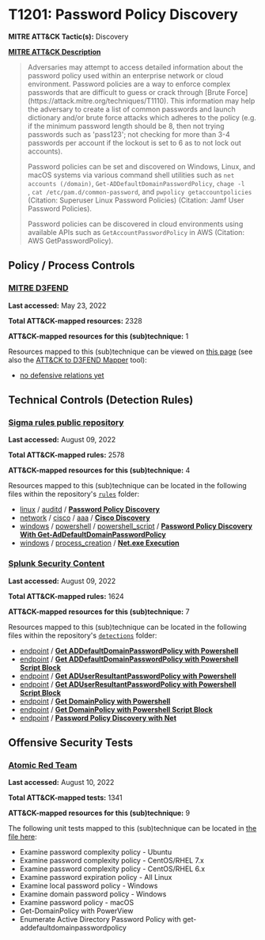 # T1201: Password Policy Discovery
**MITRE ATT&CK Tactic(s):** Discovery

**[MITRE ATT&CK Description](https://attack.mitre.org/techniques/T1201)**
<blockquote>Adversaries may attempt to access detailed information about the password policy used within an enterprise network or cloud environment. Password policies are a way to enforce complex passwords that are difficult to guess or crack through [Brute Force](https://attack.mitre.org/techniques/T1110). This information may help the adversary to create a list of common passwords and launch dictionary and/or brute force attacks which adheres to the policy (e.g. if the minimum password length should be 8, then not trying passwords such as 'pass123'; not checking for more than 3-4 passwords per account if the lockout is set to 6 as to not lock out accounts).

Password policies can be set and discovered on Windows, Linux, and macOS systems via various command shell utilities such as <code>net accounts (/domain)</code>, <code>Get-ADDefaultDomainPasswordPolicy</code>, <code>chage -l <username></code>, <code>cat /etc/pam.d/common-password</code>, and <code>pwpolicy getaccountpolicies</code> (Citation: Superuser Linux Password Policies) (Citation: Jamf User Password Policies).

Password policies can be discovered in cloud environments using available APIs such as <code>GetAccountPasswordPolicy</code> in AWS (Citation: AWS GetPasswordPolicy).</blockquote>

## Policy / Process Controls
### [MITRE D3FEND](https://d3fend.mitre.org/)
**Last accessed:** May 23, 2022

**Total ATT&CK-mapped resources:** 2328

**ATT&CK-mapped resources for this (sub)technique:** 1

Resources mapped to this (sub)technique can be viewed on [this page](https://d3fend.mitre.org/) (see also the [ATT&CK to D3FEND Mapper](https://d3fend.mitre.org/tools/attack-mapper) tool):

* [no defensive relations yet](https://d3fend.mitre.org/technique/d3f:nodefensiverelationsyet)

## Technical Controls (Detection Rules)
### [Sigma rules public repository](https://github.com/SigmaHQ/sigma)
**Last accessed:** August 09, 2022

**Total ATT&CK-mapped rules:** 2578

**ATT&CK-mapped resources for this (sub)technique:** 4

Resources mapped to this (sub)technique can be located in the following files within the repository's <code>[rules](https://github.com/SigmaHQ/sigma/tree/master/rules)</code> folder:

* [linux](https://github.com/SigmaHQ/sigma/tree/master/rules/linux/) / [auditd](https://github.com/SigmaHQ/sigma/tree/master/rules/linux/auditd/) / **[Password Policy Discovery](https://github.com/SigmaHQ/sigma/blob/master/rules/linux/auditd/lnx_auditd_password_policy_discovery.yml)**
* [network](https://github.com/SigmaHQ/sigma/tree/master/rules/network/) / [cisco](https://github.com/SigmaHQ/sigma/tree/master/rules/network/cisco/) / [aaa](https://github.com/SigmaHQ/sigma/tree/master/rules/network/cisco/aaa/) / **[Cisco Discovery](https://github.com/SigmaHQ/sigma/blob/master/rules/network/cisco/aaa/cisco_cli_discovery.yml)**
* [windows](https://github.com/SigmaHQ/sigma/tree/master/rules/windows/) / [powershell](https://github.com/SigmaHQ/sigma/tree/master/rules/windows/powershell/) / [powershell_script](https://github.com/SigmaHQ/sigma/tree/master/rules/windows/powershell/powershell_script/) / **[Password Policy Discovery With Get-AdDefaultDomainPasswordPolicy](https://github.com/SigmaHQ/sigma/blob/master/rules/windows/powershell/powershell_script/posh_ps_susp_get_addefaultdomainpasswordpolicy.yml)**
* [windows](https://github.com/SigmaHQ/sigma/tree/master/rules/windows/) / [process_creation](https://github.com/SigmaHQ/sigma/tree/master/rules/windows/process_creation/) / **[Net.exe Execution](https://github.com/SigmaHQ/sigma/blob/master/rules/windows/process_creation/proc_creation_win_susp_net_execution.yml)**

### [Splunk Security Content](https://github.com/splunk/security_content)
**Last accessed:** August 09, 2022

**Total ATT&CK-mapped rules:** 1624

**ATT&CK-mapped resources for this (sub)technique:** 7

Resources mapped to this (sub)technique can be located in the following files within the repository's <code>[detections](https://github.com/splunk/security_content/tree/develop/detections)</code> folder:

* [endpoint](https://github.com/splunk/security_content/tree/develop/detections/endpoint/) / **[Get ADDefaultDomainPasswordPolicy with Powershell](https://github.com/splunk/security_content/blob/develop/detections/endpoint/get_addefaultdomainpasswordpolicy_with_powershell.yml)**
* [endpoint](https://github.com/splunk/security_content/tree/develop/detections/endpoint/) / **[Get ADDefaultDomainPasswordPolicy with Powershell Script Block](https://github.com/splunk/security_content/blob/develop/detections/endpoint/get_addefaultdomainpasswordpolicy_with_powershell_script_block.yml)**
* [endpoint](https://github.com/splunk/security_content/tree/develop/detections/endpoint/) / **[Get ADUserResultantPasswordPolicy with Powershell](https://github.com/splunk/security_content/blob/develop/detections/endpoint/get_aduserresultantpasswordpolicy_with_powershell.yml)**
* [endpoint](https://github.com/splunk/security_content/tree/develop/detections/endpoint/) / **[Get ADUserResultantPasswordPolicy with Powershell Script Block](https://github.com/splunk/security_content/blob/develop/detections/endpoint/get_aduserresultantpasswordpolicy_with_powershell_script_block.yml)**
* [endpoint](https://github.com/splunk/security_content/tree/develop/detections/endpoint/) / **[Get DomainPolicy with Powershell](https://github.com/splunk/security_content/blob/develop/detections/endpoint/get_domainpolicy_with_powershell.yml)**
* [endpoint](https://github.com/splunk/security_content/tree/develop/detections/endpoint/) / **[Get DomainPolicy with Powershell Script Block](https://github.com/splunk/security_content/blob/develop/detections/endpoint/get_domainpolicy_with_powershell_script_block.yml)**
* [endpoint](https://github.com/splunk/security_content/tree/develop/detections/endpoint/) / **[Password Policy Discovery with Net](https://github.com/splunk/security_content/blob/develop/detections/endpoint/password_policy_discovery_with_net.yml)**


## Offensive Security Tests
### [Atomic Red Team](https://github.com/redcanaryco/atomic-red-team)
**Last accessed:** August 10, 2022

**Total ATT&CK-mapped tests:** 1341

**ATT&CK-mapped resources for this (sub)technique:** 9

The following unit tests mapped to this (sub)technique can be located in [the file here](https://github.com/redcanaryco/atomic-red-team/tree/master/atomics/T1201/T1201.yaml):

* Examine password complexity policy - Ubuntu
* Examine password complexity policy - CentOS/RHEL 7.x
* Examine password complexity policy - CentOS/RHEL 6.x
* Examine password expiration policy - All Linux
* Examine local password policy - Windows
* Examine domain password policy - Windows
* Examine password policy - macOS
* Get-DomainPolicy with PowerView
* Enumerate Active Directory Password Policy with get-addefaultdomainpasswordpolicy

